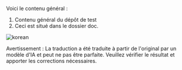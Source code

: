 Voici le contenu général :
1. Contenu général du dépôt de test
2. Ceci est situé dans le dossier doc.

![korean](/docs/translated_images/bicycle.e4ddbb7c81ba78674da900b38385872597e4de26638688a5675031ae7f0b82e3.fr.png)


Avertissement : La traduction a été traduite à partir de l'original par un modèle d'IA et peut ne pas être parfaite. Veuillez vérifier le résultat et apporter les corrections nécessaires.